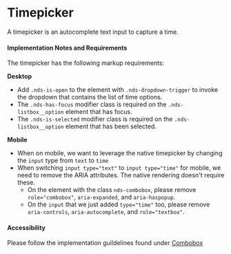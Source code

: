 # Timepicker

A timepicker is an autocomplete text input to capture a time.

#### Implementation Notes and Requirements

The timepicker has the following markup requirements:

**Desktop**
- Add `.nds-is-open` to the element with `.nds-dropdown-trigger` to invoke the dropdown that contains the list of time options.
- The `.nds-has-focus` modifier class is required on the `.nds-listbox__option` element that has focus.
- The `.nds-is-selected` modifier class is required on the `.nds-listbox__option` element that has been selected.

**Mobile**
- When on mobile, we want to leverage the native timepicker by changing the `input` type from `text` to `time`
- When switching `input type="text"` to `input type="time"` for mobile, we need to remove the ARIA attributes. The native rendering doesn't require these.
  - On the element with the class `nds-combobox`, please remove `role="combobox"`, `aria-expanded`, and `aria-haspopup`.
  - On the `input` that we just added `type="time"` too, please remove `aria-controls`, `aria-autocomplete`, and `role="textbox"`.

#### Accessibility

Please follow the implementation guildelines found under [Combobox](/components/combobox)
